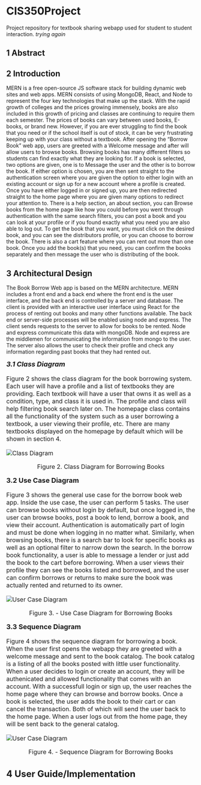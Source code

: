 # CIS350Project
Project repository for textbook sharing webapp used for student to student interaction. 
*trying again*

## 1 Abstract

## 2 Introduction
MERN is a free open-source JS software stack for building dynamic web sites and web apps. MERN consists of using MongoDB, React, and Node to represent the four key technologies that make up the stack. With the rapid growth of colleges and the prices growing immensely, books are also included in this growth of pricing and classes are continuing to require them each semester. The prices of books can vary between used books, E-books, or brand new. However, if you are ever struggling to find the book that you need or if the school itself is out of stock, it can be very frustrating keeping up with your class without a textbook. After opening the “Borrow Book” web app, users are greeted with a Welcome message and after will allow users to browse books. Browsing books has many different filters so students can find exactly what they are looking for. If a book is selected, two options are given, one is to Message the user and the other is to borrow the book. If either option is chosen, you are then sent straight to the authentication screen where you are given the option to either login with an existing account or sign up for a new account where a profile is created. Once you have either logged in or signed up, you are then redirected straight to the home page where you are given many options to redirect your attention to. There is a help section, an about section, you can Browse books from the home page like how you could before you went through authentication with the same search filters, you can post a book and you can look at your profile or if you found exactly what you need you are also able to log out. To get the book that you want, you must click on the desired book, and you can see the distributors profile, or you can choose to borrow the book. There is also a cart feature where you can rent out more than one book. Once you add the book(s) that you need, you can confirm the books separately and then message the user who is distributing of the book.

## 3 Architectural Design
The Book Borrow Web app is based on the MERN architecture. MERN includes a front end and a back end where the front end is the user interface, and the back end is controlled by a server and database. The client is provided with an interactive user interface using React for the process of renting out books and many other functions available. The back end or server-side processes will be enabled using node and express. The client sends requests to the server to allow for books to be rented. Node and express communicate this data with mongoDB. Node and express are the middlemen for communicating the information from mongo to the user. The server also allows the user to check their profile and check any information regarding past books that they had rented out. 

<font size=4>___3.1 Class Diagram___

<font size=3>Figure 2 shows the class diagram for the book borrowing system. Each user will have a profile and a list of textbooks they are providing. Each textbook will have a user that owns it as well as a condition, type, and class it is used in. The profile and class will help filtering book search later on. The homepage class contains all the functionality of the system such as a user borrowing a textbook, a user viewing their profile, etc. There are many textbooks displayed on the homepage by default which will be shown in section 4.

![Class Diagram](https://github.com/howebe/CIS350Project/blob/main/CIS%20350-ClassDiagram.png?raw=true)<div style="text-align: center">
Figure 2. Class Diagram for Borrowing Books </div>

<font size=4> <b>3.2 Use Case Diagram</b>

<font size=3>Figure 3 shows the general use case for the borrow book web app. Inside the use case, the user can perform 5 tasks. The user can browse books without login by default, but once logged in, the user can browse books, post a book to lend, borrow a book, and view their account. Authentication is automatically part of login and must be done when logging in no matter what. Similarly, when browsing books, there is a search bar to look for specific books as well as an optional filter to narrow down the search. In the borrow book functionality, a user is able to message a lender or just add the book to the cart before borrowing. When a user views their profile they can see the books listed and borrowed, and the user can confirm borrows or returns to make sure the book was actually rented and returned to its owner.

![User Case Diagram](https://github.com/howebe/CIS350Project/blob/main/CIS350-UseCaseDiagram.png?raw=true)<div style="text-align: center"> Figure 3. - Use Case Diagram for Borrowing Books</div>

<font size=4> <b>3.3 Sequence Diagram</b>

<font size=3>Figure 4 shows the sequence diagram for borrowing a book. When the user first opens the webapp they are greeted with a welcome message and sent to the book catalog. The book catalog is a listing of all the books posted with little user functionality. When a user decides to login or create an account, they will be authenicated and allowed functionality that comes with an account. With a successfull login or sign up, the user reaches the home page where they can browse and borrow books. Once a book is selected, the user adds the book to their cart or can cancel the transaction. Both of which will send the user back to the home page. When a user logs out from the home page, they will be sent back to the general catalog.

![User Case Diagram](https://github.com/howebe/CIS350Project/blob/main/CIS%20350-SequenceDiagram.png?raw=true)<div style="text-align: center"> Figure 4. - Sequence Diagram for Borrowing Books </div>

## 4 User Guide/Implementation
